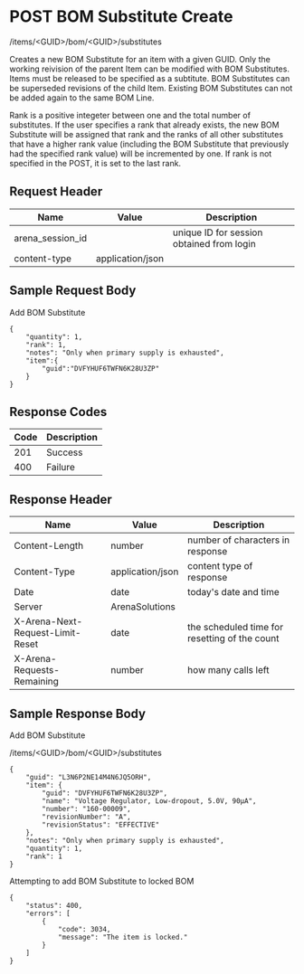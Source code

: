 # POST BOM Substitute Create
/items/&lt;GUID&gt;/bom/&lt;GUID&gt;/substitutes

Creates a new  BOM Substitute for an item with a given GUID. Only the working reivision of the parent Item can be modified with BOM Substitutes. Items must be released to be specified as a subtitute. BOM Substitutes can be superseded revisions of the child Item. Existing BOM Substitutes can not be added again to the same BOM Line.

Rank is a positive integeter between one and the total number of substitutes. If the user specifies a rank that already exists, the new BOM Substitute will be assigned that rank and the ranks of all other substitutes that have a higher rank value \(including the BOM Substitute that previously had the specified rank value\) will be incremented by one. If rank is not specified in the POST, it is set to the last rank.

## Request Header

| Name<br> | Value<br> | Description<br> |
|  --- |  --- |  --- | 
| arena_session_id<br> |   | unique ID for session obtained from login<br> |
| content-type<br> | application/json<br> |   |

## Sample Request Body
Add BOM Substitute

```
{
    "quantity": 1,
    "rank": 1,
    "notes": "Only when primary supply is exhausted",
    "item":{
        "guid":"DVFYHUF6TWFN6K28U3ZP"
    }
}
```
## Response Codes

| Code<br> | Description<br> |
|  --- |  --- | 
| 201<br> | Success<br> |
| 400<br> | Failure<br> |

## Response Header

| Name<br> | Value<br> | Description<br> |
|  --- |  --- |  --- | 
| Content-Length<br> | number<br> | number of characters in response<br> |
| Content-Type<br> | application/json<br> | content type of response<br> |
| Date<br> | date<br> | today's date and time<br> |
| Server<br> | ArenaSolutions<br> |   |
| X-Arena-Next-Request-Limit-Reset<br> | date<br> | the scheduled time for resetting of the count<br> |
| X-Arena-Requests-Remaining<br> | number<br> | how many calls left<br> |

## Sample Response Body
Add BOM Substitute

/items/&lt;GUID&gt;/bom/&lt;GUID&gt;/substitutes

```
{
    "guid": "L3N6P2NE14M4N6JQ5ORH",
    "item": {
        "guid": "DVFYHUF6TWFN6K28U3ZP",
        "name": "Voltage Regulator, Low-dropout, 5.0V, 90µA",
        "number": "160-00009",
        "revisionNumber": "A",
        "revisionStatus": "EFFECTIVE"
    },
    "notes": "Only when primary supply is exhausted",
    "quantity": 1,
    "rank": 1
}
```
Attempting to add BOM Substitute to locked BOM

```
{
    "status": 400,
    "errors": [
        {
            "code": 3034,
            "message": "The item is locked."
        }
    ]
}
```
